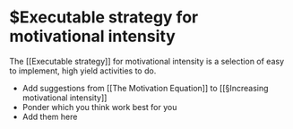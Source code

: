 # $Executable strategy for motivational intensity
The [[Executable strategy]] for motivational intensity is a selection of easy to implement, high yield activities to do. 

- Add suggestions from [[The Motivation Equation]] to [[§Increasing motivational intensity]]
- Ponder which you think work best for you
- Add them here

<!-- #p1 -->

<!-- {BearID:551351DF-D6D8-48E8-90D5-3C0F2461065D-2066-0000039F96D7F375} -->
